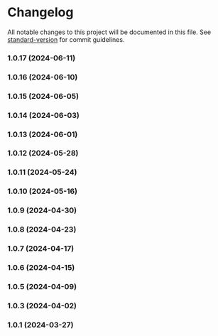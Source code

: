 # Changelog

All notable changes to this project will be documented in this file. See [standard-version](https://github.com/conventional-changelog/standard-version) for commit guidelines.

### 1.0.17 (2024-06-11)

### 1.0.16 (2024-06-10)

### 1.0.15 (2024-06-05)

### 1.0.14 (2024-06-03)

### 1.0.13 (2024-06-01)

### 1.0.12 (2024-05-28)

### 1.0.11 (2024-05-24)

### 1.0.10 (2024-05-16)

### 1.0.9 (2024-04-30)

### 1.0.8 (2024-04-23)

### 1.0.7 (2024-04-17)

### 1.0.6 (2024-04-15)

### 1.0.5 (2024-04-09)

### 1.0.3 (2024-04-02)

### 1.0.1 (2024-03-27)

